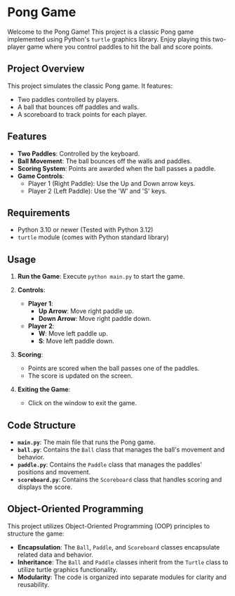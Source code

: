 # Pong Game

Welcome to the Pong Game! This project is a classic Pong game implemented using Python's `turtle` graphics library. Enjoy playing this two-player game where you control paddles to hit the ball and score points.

## Project Overview

This project simulates the classic Pong game. It features:
- Two paddles controlled by players.
- A ball that bounces off paddles and walls.
- A scoreboard to track points for each player.

## Features

- **Two Paddles**: Controlled by the keyboard.
- **Ball Movement**: The ball bounces off the walls and paddles.
- **Scoring System**: Points are awarded when the ball passes a paddle.
- **Game Controls**:
  - Player 1 (Right Paddle): Use the Up and Down arrow keys.
  - Player 2 (Left Paddle): Use the 'W' and 'S' keys.

## Requirements

- Python 3.10 or newer (Tested with Python 3.12)
- `turtle` module (comes with Python standard library)

## Usage

1. **Run the Game**:
   Execute `python main.py` to start the game.

2. **Controls**:
   - **Player 1**: 
     - **Up Arrow**: Move right paddle up.
     - **Down Arrow**: Move right paddle down.
   - **Player 2**: 
     - **W**: Move left paddle up.
     - **S**: Move left paddle down.

3. **Scoring**:
   - Points are scored when the ball passes one of the paddles.
   - The score is updated on the screen.

4. **Exiting the Game**:
   - Click on the window to exit the game.

## Code Structure

- **`main.py`**: The main file that runs the Pong game.
- **`ball.py`**: Contains the `Ball` class that manages the ball's movement and behavior.
- **`paddle.py`**: Contains the `Paddle` class that manages the paddles' positions and movement.
- **`scoreboard.py`**: Contains the `Scoreboard` class that handles scoring and displays the score.

## Object-Oriented Programming

This project utilizes Object-Oriented Programming (OOP) principles to structure the game:
- **Encapsulation**: The `Ball`, `Paddle`, and `Scoreboard` classes encapsulate related data and behavior.
- **Inheritance**: The `Ball` and `Paddle` classes inherit from the `Turtle` class to utilize turtle graphics functionality.
- **Modularity**: The code is organized into separate modules for clarity and reusability.
